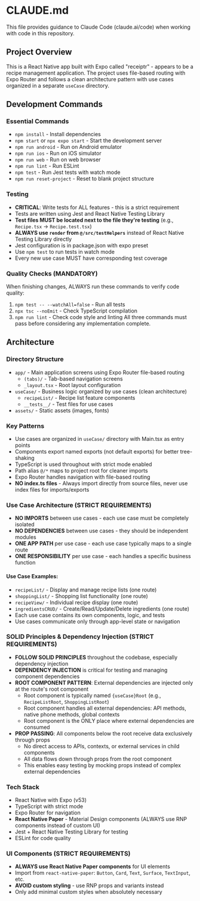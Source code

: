 # CLAUDE.md

This file provides guidance to Claude Code (claude.ai/code) when working with code in this repository.

## Project Overview
This is a React Native app built with Expo called "receiptr" - appears to be a recipe management application. The project uses file-based routing with Expo Router and follows a clean architecture pattern with use cases organized in a separate `useCase` directory.

## Development Commands

### Essential Commands
- `npm install` - Install dependencies
- `npm start` or `npx expo start` - Start the development server
- `npm run android` - Run on Android emulator
- `npm run ios` - Run on iOS simulator  
- `npm run web` - Run on web browser
- `npm run lint` - Run ESLint
- `npm test` - Run Jest tests with watch mode
- `npm run reset-project` - Reset to blank project structure

### Testing
- **CRITICAL**: Write tests for ALL features - this is a strict requirement
- Tests are written using Jest and React Native Testing Library
- **Test files MUST be located next to the file they're testing** (e.g., `Recipe.tsx` → `Recipe.test.tsx`)
- **ALWAYS use `render` from `@/src/testHelpers`** instead of React Native Testing Library directly
- Jest configuration is in package.json with expo preset
- Use `npm test` to run tests in watch mode
- Every new use case MUST have corresponding test coverage

### Quality Checks (MANDATORY)
When finishing changes, ALWAYS run these commands to verify code quality:
1. `npm test -- --watchAll=false` - Run all tests
2. `npx tsc --noEmit` - Check TypeScript compilation
3. `npm run lint` - Check code style and linting
All three commands must pass before considering any implementation complete.

## Architecture

### Directory Structure
- `app/` - Main application screens using Expo Router file-based routing
  - `(tabs)/` - Tab-based navigation screens
  - `_layout.tsx` - Root layout configuration
- `useCase/` - Business logic organized by use cases (clean architecture)
  - `recipeList/` - Recipe list feature components
  - `__tests__/` - Test files for use cases
- `assets/` - Static assets (images, fonts)

### Key Patterns
- Use cases are organized in `useCase/` directory with Main.tsx as entry points
- Components export named exports (not default exports) for better tree-shaking
- TypeScript is used throughout with strict mode enabled
- Path alias `@/*` maps to project root for cleaner imports
- Expo Router handles navigation with file-based routing
- **NO index.ts files** - Always import directly from source files, never use index files for imports/exports

### Use Case Architecture (STRICT REQUIREMENTS)
- **NO IMPORTS** between use cases - each use case must be completely isolated
- **NO DEPENDENCIES** between use cases - they should be independent modules
- **ONE APP PATH** per use case - each use case typically maps to a single route
- **ONE RESPONSIBILITY** per use case - each handles a specific business function

#### Use Case Examples:
- `recipeList/` - Display and manage recipe lists (one route)
- `shoppingList/` - Shopping list functionality (one route)
- `recipeView/` - Individual recipe display (one route)
- `ingredientsCRUD/` - Create/Read/Update/Delete ingredients (one route)
- Each use case contains its own components, logic, and tests
- Use cases communicate only through app-level state or navigation

### SOLID Principles & Dependency Injection (STRICT REQUIREMENTS)
- **FOLLOW SOLID PRINCIPLES** throughout the codebase, especially dependency injection
- **DEPENDENCY INJECTION** is critical for testing and managing component dependencies
- **ROOT COMPONENT PATTERN**: External dependencies are injected only at the route's root component
  - Root component is typically named `{useCase}Root` (e.g., `RecipeListRoot`, `ShoppingListRoot`)
  - Root component handles all external dependencies: API methods, native phone methods, global contexts
  - Root component is the ONLY place where external dependencies are consumed
- **PROP PASSING**: All components below the root receive data exclusively through props
  - No direct access to APIs, contexts, or external services in child components
  - All data flows down through props from the root component
  - This enables easy testing by mocking props instead of complex external dependencies

### Tech Stack
- React Native with Expo (v53)
- TypeScript with strict mode
- Expo Router for navigation
- **React Native Paper** - Material Design components (ALWAYS use RNP components instead of custom UI)
- Jest + React Native Testing Library for testing
- ESLint for code quality

### UI Components (STRICT REQUIREMENTS)
- **ALWAYS use React Native Paper components** for UI elements
- Import from `react-native-paper`: `Button`, `Card`, `Text`, `Surface`, `TextInput`, etc.
- **AVOID custom styling** - use RNP props and variants instead
- Only add minimal custom styles when absolutely necessary